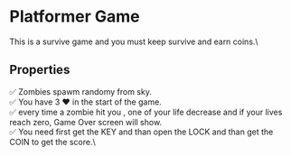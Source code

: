 # Platformer Game
This is a survive game and you must keep survive and earn coins.\
## Properties
✅ Zombies spawm randomy from sky.\
✅ You have 3 ❤️ in the start of the game.\
✅ every time a zombie hit you , one of your life decrease and if your lives reach zero, Game Over screen will show.\
✅ You need first get the KEY and than open the LOCK and than get the COIN to get the score.\
